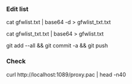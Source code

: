 ### Edit list
cat gfwlist.txt | base64 -d > gfwlist_txt.txt

cat gfwlist_txt.txt | base64 > gfwlist.txt

git add --all && git commit -a && git push

### Check
curl http://localhost:1089/proxy.pac | head -n40

